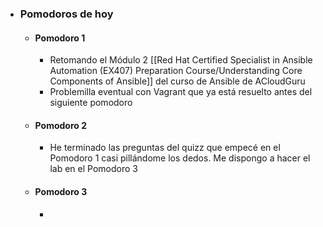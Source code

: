 - ### Pomodoros de hoy
	- #### Pomodoro 1
		- Retomando el Módulo 2 [[Red Hat Certified Specialist in Ansible Automation (EX407) Preparation Course/Understanding Core Components of Ansible]] del curso de Ansible de ACloudGuru
		- Problemilla eventual con Vagrant que ya está resuelto antes del siguiente pomodoro
	- #### Pomodoro 2
		- He terminado las preguntas del quizz que empecé en el Pomodoro 1 casi pillándome los dedos. Me dispongo a hacer el lab en el Pomodoro 3
	- #### Pomodoro 3
		-